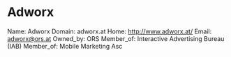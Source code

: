 
# Adworx

Name: Adworx
Domain: adworx.at
Home: http://www.adworx.at/
Email: adworx@ors.at
Owned_by: ORS
Member_of: Interactive Advertising Bureau (IAB)
Member_of: Mobile Marketing Asc
